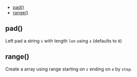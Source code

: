   - [pad()](#pad)
  - [range()](#range)

## pad()

  Left pad a string `s`
  with length `len`
  using `x` (defaults to `0`)

## range()

  Create a array using range
  starting on `s` ending on `e`
  by `step`.
